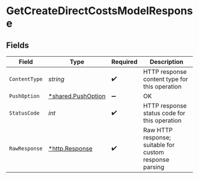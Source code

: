 # GetCreateDirectCostsModelResponse


## Fields

| Field                                                          | Type                                                           | Required                                                       | Description                                                    |
| -------------------------------------------------------------- | -------------------------------------------------------------- | -------------------------------------------------------------- | -------------------------------------------------------------- |
| `ContentType`                                                  | *string*                                                       | :heavy_check_mark:                                             | HTTP response content type for this operation                  |
| `PushOption`                                                   | [*shared.PushOption](../../../pkg/models/shared/pushoption.md) | :heavy_minus_sign:                                             | OK                                                             |
| `StatusCode`                                                   | *int*                                                          | :heavy_check_mark:                                             | HTTP response status code for this operation                   |
| `RawResponse`                                                  | [*http.Response](https://pkg.go.dev/net/http#Response)         | :heavy_check_mark:                                             | Raw HTTP response; suitable for custom response parsing        |